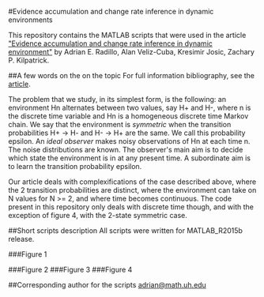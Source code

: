 #Evidence accumulation and change rate inference in dynamic environments

This repository contains the MATLAB scripts that were used in the article ["Evidence accumulation and change rate inference in dynamic environment"](https://arxiv.org/abs/1607.08318) by Adrian E. Radillo, Alan Veliz-Cuba, Kresimir Josic, Zachary P. Kilpatrick.

##A few words on the on the topic
For full information bibliography, see the [article](https://arxiv.org/abs/1607.08318).

The problem that we study, in its simplest form, is the following: an environment Hn alternates between two values, say H+ and H-, where n is the discrete time variable and Hn is a homogeneous discrete time Markov chain. We say that the environment is *symmetric* when the transition probabilities H+ -> H- and H- -> H+ are the same. We call this probability epsilon. 
An *ideal observer* makes noisy observations of Hn at each time n. The noise distributions are known. The observer's main aim is to decide which state the environment is in at any present time. A subordinate aim is to learn the transition probability epsilon.  

Our article deals with complexifications of the case described above, where the 2 transition probabilities are distinct, where the environment can take on N values for N >= 2, and where time becomes continuous. The code present in this repository only deals with discrete time though, and with the exception of figure 4, with the 2-state symmetric case.

##Short scripts description
All scripts were written for MATLAB_R2015b release.

###Figure 1

###Figure 2
###Figure 3
###Figure 4

##Corresponding author for the scripts 
adrian@math.uh.edu
